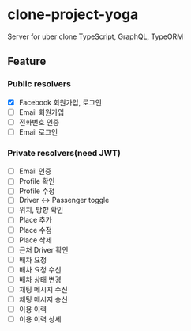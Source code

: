 # clone-project-yoga

Server for uber clone
TypeScript, GraphQL, TypeORM

## Feature

### Public resolvers

- [x] Facebook 회원가입, 로그인
- [ ] Email 회원가입
- [ ] 전화번호 인증
- [ ] Email 로그인

### Private resolvers(need JWT)

- [ ] Email 인증
- [ ] Profile 확인
- [ ] Profile 수정
- [ ] Driver <-> Passenger toggle
- [ ] 위치, 방향 확인
- [ ] Place 추가
- [ ] Place 수정
- [ ] Place 삭제
- [ ] 근처 Driver 확인
- [ ] 배차 요청
- [ ] 배차 요청 수신
- [ ] 배차 상태 변경
- [ ] 채팅 메시지 수신
- [ ] 채팅 메시지 송신
- [ ] 이용 이력
- [ ] 이용 이력 상세
